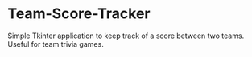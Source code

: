 # Team-Score-Tracker
Simple Tkinter application to keep track of a score between two teams. Useful for team trivia games.
